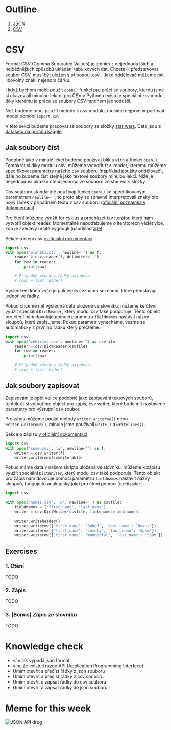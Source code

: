 # Outline

1. [JSON](https://kodim.cz/czechitas/python-data/zaklady-programovani/slovniky-json/#format-json)
2. [CSV](#csv)

# CSV

Formát CSV (Comma Separated Values) je jedním z nejjednodušších a nejběžnějších způsobů ukládání tabulkových dat. Chcete-li představovat soubor CSV, musí být uložen s příponou .csv . Jako oddělovač můžeme mít libovolný znak, nejenom čárku.

I když bychom mohli použít  `open()` funkci pro práci se soubory, kterou jsme si ukazovlali minulou lekco, pro CSV v Pythonu existuje speciální `csv` modul, díky kterému je práce se soubory CSV mnohem jednodušší.

Než budeme moci použít metody k csv modulu, musíme nejprve importovat modul pomocí `import csv`

V této sekci budeme pracovat se soubory ze složky [star wars](star_wars/). Data jsou z [datasetu na portálu kaggle](https://www.kaggle.com/datasets/jsphyg/star-wars?resource=download).

## Jak soubory číst

Podobně jako v minulé lekci budeme používat blik s `with` a funkci `open()`. Tentokrát si díky modulu csv, můžeme vytvořit tzv. reader, kterému můžeme specifikovat parametry našeho csv souboru (například použitý oddělovač), dále ho budeme číst stejně jako textové soubory minulou lekci. Níže je nejjednoduší ukázka čtení jednoho ze souborů ze star wars složky.

Csv soubory standartně používají funkci `open()` se specifikovaným parametrem `newline=''`, to proto aby se správně interpretovali znaky pro nový řádek v případném textu v csv souboru ([oficiální poznámka v dokumentaci](https://docs.python.org/3/library/csv.html#id3)).

Pro čtení můžeme využít for cyklus a procházet tzv iterátor, který nám vytvořil objekt reader. Momentálně nepotřebujeme o iterátorech vědět více, kdo je zvědavý určitě vygooglí (například [zde](https://wiki.python.org/moin/Iterator)).

Sekce o čtení csv [v oficiální dokumentaci](https://docs.python.org/3/library/csv.html#reader-objects).

```python
import csv
with open('planets.csv', newline='') as f:
    reader = csv.reader(f, delimiter=',')
    for row in reader:
        print(row)

    # Případně všechny řádký najednou
    # rows = list(reader)
```

Výsledkem kódu výše je pak výpis seznamu seznamů, které představují jednotlivé řádky.

Pokud chceme mít výsledná data uložené ve slovníku, můžeme ke čtení využít speciální `DictReader`, který modul csv také podporuje. Tento objekt pro čtení nám dovoluje pomocí parametru `fieldnames` nastavit názvy sloupců, které zapisujeme. Pokud parametr vynecháme, vezme se automaticky z prvního řádku který přečteme.

```python
import csv
with open('vehicles.csv', newline='') as csvfile:
    reader = csv.DictReader(csvfile)
    for row in reader:
        print(row)

    # Případně všechny řádký najednou
    # rows = list(reader)
```

## Jak soubory zapisovat

Zapisování je opět velice podobné jako zapisování textových souborů, tentokrát si vytvoříme objekt pro zápis, csv writer, který bude mít nastavené parametry pro výstupní csv soubor.

Pro zápis můžeme použít metody `writer.writerow()` nebo `writer.writerows()`, minule jsme používali `write()` a `writelines()`.

Sekce o zápisu [v oficiální dokumentaci](https://docs.python.org/3/library/csv.html#writer-objects).

```python
import csv
with open('some.csv', 'w', newline='') as f:
    writer = csv.writer(f)
    writer.writerows(someiterable)
```

Pokud máme data v našem skriptu uložená ve slovníku, můžeme k zápisu využít speciální `DictWriter`, který modul csv také podporuje. Tento objekt pro zápis nám dovoluje pomocí parametru `fieldnames` nastavit názvy sloupců, funguje to analogicky jako pro čtení pomocí `DictReader`.

```python
import csv

with open('names.csv', 'w', newline='') as csvfile:
    fieldnames = ['first_name', 'last_name']
    writer = csv.DictWriter(csvfile, fieldnames=fieldnames)

    writer.writeheader()
    writer.writerow({'first_name': 'Baked', 'last_name': 'Beans'})
    writer.writerow({'first_name': 'Lovely', 'last_name': 'Spam'})
    writer.writerow({'first_name': 'Wonderful', 'last_name': 'Spam'})
```

## Exercises

### 1. Čtení

TODO

### 2. Zápis

TODO

### 3. (Bonus) Zápis ze slovníku

TODO

# Knowledge check

- vím jak vypadá json formát
- vím, že existují ruzné API (Application Programming Interface)
- Umím otevřít a přečíst řádky z json souboru
- Umím otevřít a přečíst řádky z csv souboru
- Umím otevřít a zapsat řádky do csv souboru
- Umím otevřít a zapsat řádky do json souboru

# Meme for this week

![JSON API drug](https://memegenerator.net/img/instances/68258022.jpg)

